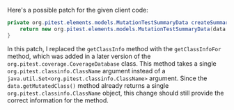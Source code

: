 Here's a possible patch for the given client code:

```java
private org.pitest.elements.models.MutationTestSummaryData createSummaryData(final org.pitest.coverage.CoverageDatabase coverage, final org.pitest.mutationtest.ClassMutationResults data) {
    return new org.pitest.elements.models.MutationTestSummaryData(data.getFileName(), data.getMutations(), coverage.getClassInfoFor(data.getMutatedClass()));
}
```

In this patch, I replaced the `getClassInfo` method with the `getClassInfoFor` method, which was added in a later version of the `org.pitest.coverage.CoverageDatabase` class. This method takes a single `org.pitest.classinfo.ClassName` argument instead of a `java.util.Set<org.pitest.classinfo.ClassName>` argument. Since the `data.getMutatedClass()` method already returns a single `org.pitest.classinfo.ClassName` object, this change should still provide the correct information for the method.